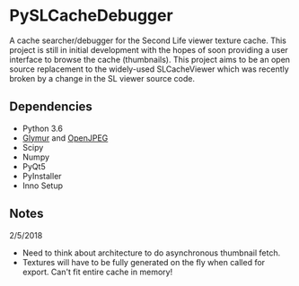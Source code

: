 # PySLCacheDebugger
A cache searcher/debugger for the Second Life viewer texture cache. This project is still in initial development with the hopes of soon providing a user interface to browse the cache (thumbnails). This project aims to be an open source replacement to the widely-used SLCacheViewer which was recently broken by a change in the SL viewer source code.

## Dependencies
* Python 3.6
* [Glymur](https://github.com/quintusdias/glymur) and [OpenJPEG](http://www.openjpeg.org/)
* Scipy
* Numpy
* PyQt5
* PyInstaller
* Inno Setup

## Notes

2/5/2018
* Need to think about architecture to do asynchronous thumbnail fetch.
* Textures will have to be fully generated on the fly when called for export. Can't fit entire cache in memory!
